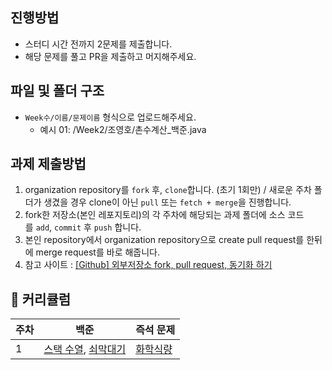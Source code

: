 ## 진행방법

- 스터디 시간 전까지 2문제를 제출합니다.
- 해당 문제를 풀고 PR을 제출하고 머지해주세요.


## 파일 및 폴더 구조

- `Week수/이름/문제이름` 형식으로 업로드해주세요.
    - 예시 01: /Week2/조영호/촌수계산_백준.java

## 과제 제출방법

1. organization repository를 `fork` 후, `clone`합니다. (초기 1회만) / 새로운 주차 폴더가 생겼을 경우 clone이 아닌 `pull` 또는 `fetch + merge`을 진행합니다.
2. fork한 저장소(본인 레포지토리)의 각 주차에 해당되는 과제 폴더에 소스 코드를 `add`, `commit` 후 `push` 합니다.
3. 본인 repository에서 organization repository으로 create pull request를 한뒤에 merge request를 바로 해줍니다.
4. 참고 사이트 : [[Github] 외부저장소 fork, pull request, 동기화 하기](https://velog.io/@jisubin12/Github-%EC%99%B8%EB%B6%80%EC%A0%80%EC%9E%A5%EC%86%8C-fork-pull-request-%EB%8F%99%EA%B8%B0%ED%99%94-%ED%95%98%EA%B8%B0)


## 🔎 커리큘럼
| 주차 | 백준                                                                        | 즉석 문제                                                              |
| ---- | --------------------------------------------------------------------------- | ----------------------------------------------------------------------- |
| 1    | [스택 수열](https://www.acmicpc.net/problem/1874), [쇠막대기](https://www.acmicpc.net/problem/10799)            | [화학식량](https://www.acmicpc.net/problem/2257)                                  |
